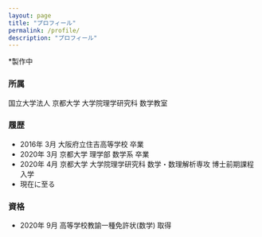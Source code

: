 ```yaml
---
layout: page
title: "プロフィール"
permalink: /profile/
description: "プロフィール"
---
```

<!-- todo -->
*製作中

### 所属
国立大学法人 京都大学 大学院理学研究科 数学教室

### 履歴
  - 2016年 3月 大阪府立住吉高等学校 卒業
  - 2020年 3月 京都大学 理学部 数学系 卒業
  -  2020年 4月 京都大学 大学院理学研究科 数学・数理解析専攻 博士前期課程 入学
  - 現在に至る

### 資格
  - 2020年 9月 高等学校教諭一種免許状(数学) 取得
